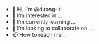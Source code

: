 - 👋 Hi, I’m @duong-lt
- 👀 I’m interested in ...
- 🌱 I’m currently learning ...
- 💞️ I’m looking to collaborate on ...
- 📫 How to reach me ...

<!---
duong-lt/duong-lt is a ✨ special ✨ repository because its `README.md` (this file) appears on your GitHub profile.
You can click the Preview link to take a look at your changes.
--->
